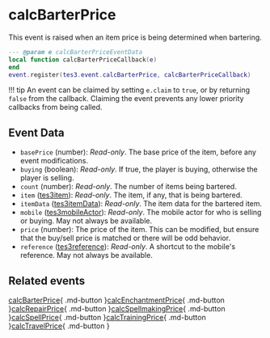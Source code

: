 # calcBarterPrice
<div class="search_terms" style="display: none">calcbarterprice</div>

<!---
	This file is autogenerated. Do not edit this file manually. Your changes will be ignored.
	More information: https://github.com/MWSE/MWSE/tree/master/docs
-->

This event is raised when an item price is being determined when bartering.

```lua
--- @param e calcBarterPriceEventData
local function calcBarterPriceCallback(e)
end
event.register(tes3.event.calcBarterPrice, calcBarterPriceCallback)
```

!!! tip
	An event can be claimed by setting `e.claim` to `true`, or by returning `false` from the callback. Claiming the event prevents any lower priority callbacks from being called.

## Event Data

* `basePrice` (number): *Read-only*. The base price of the item, before any event modifications.
* `buying` (boolean): *Read-only*. If true, the player is buying, otherwise the player is selling.
* `count` (number): *Read-only*. The number of items being bartered.
* `item` ([tes3item](../../types/tes3item)): *Read-only*. The item, if any, that is being bartered.
* `itemData` ([tes3itemData](../../types/tes3itemData)): *Read-only*. The item data for the bartered item.
* `mobile` ([tes3mobileActor](../../types/tes3mobileActor)): *Read-only*. The mobile actor for who is selling or buying. May not always be available.
* `price` (number): The price of the item. This can be modified, but ensure that the buy/sell price is matched or there will be odd behavior.
* `reference` ([tes3reference](../../types/tes3reference)): *Read-only*. A shortcut to the mobile's reference. May not always be available.


## Related events

[calcBarterPrice](../calcBarterPrice/){ .md-button }[calcEnchantmentPrice](../calcEnchantmentPrice/){ .md-button }[calcRepairPrice](../calcRepairPrice/){ .md-button }[calcSpellmakingPrice](../calcSpellmakingPrice/){ .md-button }[calcSpellPrice](../calcSpellPrice/){ .md-button }[calcTrainingPrice](../calcTrainingPrice/){ .md-button }[calcTravelPrice](../calcTravelPrice/){ .md-button }

